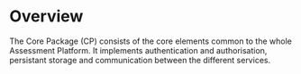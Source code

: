 # Overview
The Core Package (CP) consists of the core elements common to the whole Assessment Platform. It implements authentication and authorisation, persistant storage and communication between the different services.
